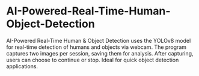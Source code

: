 # AI-Powered-Real-Time-Human-Object-Detection
AI-Powered Real-Time Human &amp; Object Detection uses the YOLOv8 model for real-time detection of humans and objects via webcam. The program captures two images per session, saving them for analysis. After capturing, users can choose to continue or stop. Ideal for quick object detection applications.
